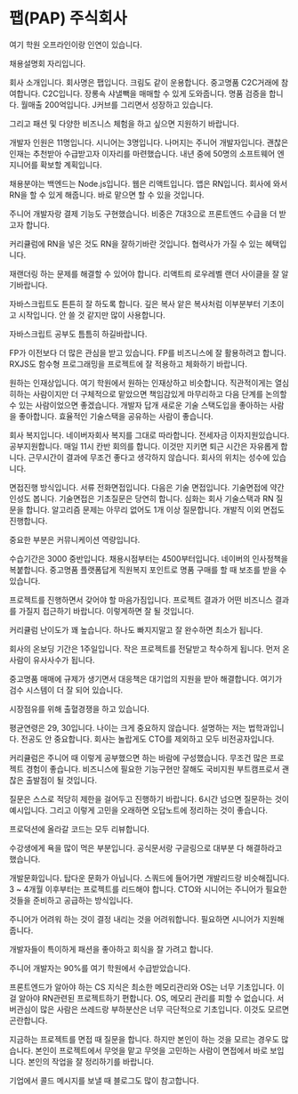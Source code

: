 # 팹(PAP) 주식회사

여기 학원 오프라인이랑 인연이 있습니다.

채용설명회 자리입니다.

회사 소개입니다. 회사명은 팹입니다. 크림도 같이 운용합니다. 중고명품 C2C거래에 참여합니다. C2C입니다. 장롱속 샤낼빽을 매매할 수 있게 도와줍니다. 명품 검증을 합니다. 월매출 200억입니다. J커브를 그리면서 성장하고 있습니다.

그리고 패션 및 다양한 비즈니스 체험을 하고 싶으면 지원하기 바랍니다.

개발자 인원은 11명입니다. 시니어는 3명입니다. 나머지는 주니어 개발자입니다. 괜찮은 인재는 추천받아 수급받고자 이자리를 마련했습니다. 내년 중에 50명의 소프트웨어 엔지니어를 확보할 계획입니다.

채용분야는 백엔드는 Node.js입니다. 웹은 리액트입니다. 앱은 RN입니다. 회사에 와서 RN을 할 수 있게 해줍니다. 바로 맡으면 할 수 있을 것입니다.

주니어 개발자랑 결제 기능도 구현했습니다. 비중은 7대3으로 프론트엔드 수급을 더 받고자 합니다.

커리큘럼에 RN을 넣은 것도 RN을 잘하기바란 것입니다. 협력사가 가질 수 있는 혜택입니다.

재랜더링 하는 문제를 해결할 수 있어야 합니다. 리액트릐 로우레벨 랜더 사이클을 잘 알기바랍니다.

자바스크립트도 튼튼히 잘 하도록 합니다. 깊은 복사 앝은 복사처럼 이부분부터 기초이고 시작입니다. 안 쓸 것 같지만 많이 사용합니다.

자바스크립트 공부도 틈틈히 하길바랍니다.

FP가 이전보다 더 많은 관심을 받고 있습니다. FP를 비즈니스에 잘 활용하려고 합니다. RXJS도 함수형 프로그래밍을 프로젝트에 잘 적용하고 체화하기 바랍니다.

원하는 인재상입니다. 여기 학원에서 원하는 인재상하고 비슷합니다. 직관적이게는 열심히하는 사람이지만 더 구체적으로 맡았으면 책임감있게 마무리하고 다음 단계를 논의할 수 있는 사람이었으면 좋겠습니다. 개발자 답개 새로운 기술 스택도입을 좋아하는 사람을 좋아합니다. 효율적인 기술스택을 공유하는 사람이 좋습니다.

회사 복지입니다. 네이버자회사 복지를 그대로 따라합니다. 전세자금 이자지원있습니다. 공부지원합니다. 매일 11시 칸반 회의를 합니다. 이것만 지키면 퇴근 시간은 자유롭게 합니다. 근무시간이 결과에 무조건 좋다고 생각하지 않습니다. 회사의 위치는 성수에 있습니다.

면접진행 방식입니다. 서류 전화면접입니다. 다음은 기술 면접입니다. 기술면접에 약간 인성도 봅니다. 기술면접은 기초질문은 당연히 합니다. 심화는 회사 기술스택과 RN 질문을 합니다. 알고리즘 문제는 아무리 없어도 1개 이상 질문합니다. 개발직 이외 면접도 진행합니다.

중요한 부분은 커뮤니케이션 역량입니다.

수습기간은 3000 중반입니다. 채용시점부터는 4500부터입니다. 네이버의 인사정책을 복붙합니다. 중고명품 플랫폼답게 직원복지 포인트로 명품 구매를 할 때 보조를 받을 수 있습니다.

프로젝트를 진행하면서 갖어야 할 마음가짐입니다. 프로젝트 결과가 어떤 비즈니스 결과를 가질지 접근하기 바랍니다. 이렇게하면 잘 될 것입니다.

커리큘럼 난이도가 꽤 높습니다. 하나도 빠지지말고 잘 완수하면 최소가 됩니다.

회사의 온보딩 기간은 1주일입니다. 작은 프로젝트를 전달받고 착수하게 됩니다. 먼저 온사람이 유사사수가 됩니다.

중고명품 매매에 규제가 생기면서 대응책은 대기업의 지원을 받아 해결합니다. 여기가 검수 시스템이 더 잘 되어 있습니다.

시장점유를 위해 출혈경쟁을 하고 있습니다.

평균연령은 29, 30입니다. 나이는 크게 중요하지 않습니다. 설명하는 저는 법학과입니다. 전공도 안 중요합니다. 회사는 놀랍게도 CTO를 제외하고 모두 비전공자입니다.

커리큘럼은 주니어 때 이렇게 공부했으면 하는 바람에 구성했습니다. 무조건 많은 프로젝트 경험이 좋습니다. 비즈니스에 필요한 기능구현만 잘해도 국비지원 부트캠프로서 괜찮은 출발점이 될 것입니다.

질문은 스스로 적당히 제한을 걸어두고 진행하기 바랍니다. 6시간 넘으면 질문하는 것이 예시입니다. 그리고 이렇게 고민을 오래하면 오답노트에 정리하는 것이 좋습니다.

프로덕션에 올라갈 코드는 모두 리뷰합니다.

수강생에게 욕을 많이 먹은 부분입니다. 공식문서랑 구글링으로 대부분 다 해결하라고 했습니다.

개발문화입니다. 탑다운 문화가 아닙니다. 스쿼드에 들어가면 개발리드랑 비슷해집니다. 3 ~ 4개월 이후부터는 프로젝트를 리드해야 합니다. CTO와 시니어는 주니어가 필요한 것들을 준비하고 공급하는 방식입니다.

주니어가 어려워 하는 것이 결정 내리는 것을 어려워합니다. 필요하면 시니어가 지원해줍니다.

개발자들이 특이하게 패션을 좋아하고 회식을 잘 가려고 합니다.

주니어 개발자는 90%를 여기 학원에서 수급받았습니다.

프론트엔드가 알아야 하는 CS 지식은 최소한 메모리관리와 OS는 너무 기초입니다. 이걸 알아야 RN관련된 프로젝트하기 편합니다. OS, 메모리 관리를 피할 수 없습니다. 서버관심이 많은 사람은 쓰레드랑 부하분산은 너무 극단적으로 기초입니다. 이것도 모르면 곤란합니다.

지금하는 프로젝트를 면접 때 질문을 합니다. 하지만 본인이 하는 것을 모르는 경우도 많습니다. 본인이 프로젝트에서 무엇을 맡고 무엇을 고민하는 사람이 면접에서 바로 보입니다. 본인의 작업을 잘 정리하기를 바랍니다.

기업에서 콜드 메시지를 보낼 때 블로그도 많이 참고합니다.
